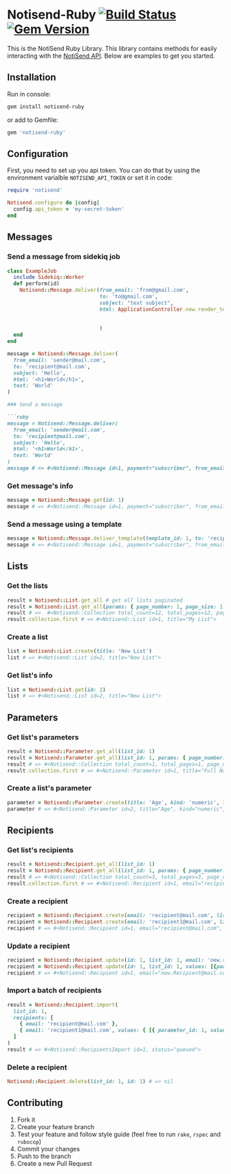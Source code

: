 # Notisend-Ruby [![Build Status](https://travis-ci.org/evserykh/notiesend-ruby.svg?branch=master)](https://travis-ci.org/evserykh/notiesend-ruby) [![Gem Version](https://badge.fury.io/rb/notisend-ruby.svg)](https://badge.fury.io/rb/notisend-ruby)

This is the NotiSend Ruby Library. This library contains methods for easily interacting with the [NotiSend API](https://notisend.ru/dev/email/api/). Below are examples to get you started.

## Installation

Run in console:

```sh
gem install notisend-ruby
```

or add to Gemfile:

```ruby
gem 'notisend-ruby'
```

## Configuration

First, you need to set up you api token. You can do that by using the environment varialble `NOTISEND_API_TOKEN` or set it in code:

```ruby
require 'notisend'

Notisend.configure do |config|
  config.api_token = 'my-secret-token'
end
```

## Messages

### Send a message from sidekiq job

```ruby
class ExampleJob
  include Sidekiq::Worker
  def perform(id)
    Notisend::Message.deliver(from_email: 'from@gmail.com',
                              to: 'to@gmail.com',
                              subject: "text subject",
                              html: ApplicationController.new.render_to_string(template: 'mailer/template_example.slim',
                                                                               layout: 'email',
                                                                               locals: { })
                              )
  end
end
```

```ruby
message = Notisend::Message.deliver(
  from_email: 'sender@mail.com',
  to: 'recipient@mail.com',
  subject: 'Hello',
  html: '<h1>World</h1>',
  text: 'World'
)

### Send a message

```ruby
message = Notisend::Message.deliver(
  from_email: 'sender@mail.com',
  to: 'recipient@mail.com',
  subject: 'Hello',
  html: '<h1>World</h1>',
  text: 'World'
)
message # => #<Notisend::Message id=1, payment="subscriber", from_email="sender@mail.com", from_name=nil, to="recipient@mail.com", subject="Hello", text="World", html="<h1>World</h1>", attachments=[], status="queued", events={}>
```

### Get message's info

```ruby
message = Notisend::Message.get(id: 1)
message # => #<Notisend::Message id=1, payment="subscriber", from_email="sender@mail.com", from_name=nil, to="recipient@mail.com", subject="Hello", text="World", html="<h1>World</h1>", attachments=[], status="queued", events={}>
```

### Send a message using a template

```ruby
message = Notisend::Message.deliver_template(template_id: 1, to: 'recipient@mail.com')
message # => #<Notisend::Message id=1, payment="subscriber", from_email=nil, from_name=nil, to="recipient_mail.com", subject=nil, text=nil, html=nil, attachments=[], status="queued", events={}>
```

## Lists

### Get the lists

```ruby
result = Notisend::List.get_all # get all lists paginated
result = Notisend::List.get_all(params: { page_number: 1, page_size: 1 }) # or get the specific page
result # =>  #<Notisend::Collection total_count=12, total_pages=12, page_number=1, page_size=1, collection=[#<Notisend::List id=1, title="My List">]>
result.collection.first # => #<Notisend::List id=1, title="My List">
```

### Create a list

```ruby
list = Notisend::List.create(title: 'New List')
list # => #<Notisend::List id=2, title="New List">
```

### Get list's info

```ruby
list = Notisend::List.get(id: 2)
list # => #<Notisend::List id=2, title="New List">
```

## Parameters

### Get list's parameters

```ruby
result = Notisend::Parameter.get_all(list_id: 1)
result = Notisend::Parameter.get_all(list_id: 1, params: { page_number: 1, page_size: 1 })
result # => #<Notisend::Collection total_count=1, total_pages=1, page_number=1, page_size=1, collection=[#<Notisend::Parameter id=1, title="Full Name", kind="string", list_id=1>]>
result.collection.first # => #<Notisend::Parameter id=1, title="Full Name", kind="string", list_id=1>
```

### Create a list's parameter

```ruby
parameter = Notisend::Parameter.create(title: 'Age', kind: 'numeric', list_id: 1)
parameter # => #<Notisend::Parameter id=2, title="Age", kind="numeric", list_id=1>
```

## Recipients

### Get list's recipients

```ruby
result = Notisend::Recipient.get_all(list_id: 1)
result = Notisend::Recipient.get_all(list_id: 1, params: { page_number: 1, page_size: 1 })
result # => #<Notisend::Collection total_count=3, total_pages=3, page_number=1, page_size=1, collection=[#<Notisend::Recipient id=1, email="recipient@mail.com", list_id=1, confirmed=true, values=[]>]>
result.collection.first # => #<Notisend::Recipient id=1, email="recipient@mail.com", list_id=1, confirmed=true, values=[]>
```

### Create a recipient

```ruby
recipient = Notisend::Recipient.create(email: 'recipient@mail.com', list_id: 1) # create a recipient without values
recipient = Notisend::Recipient.create(email: 'recipient1@mail.com', list_id: 1, values: [{parameter_id: 1, value: "foobar"}])
recipient # => #<Notisend::Recipient id=1, email="recipient@mail.com", list_id=1, confirmed=true, values=[{"value"=>"foobar", "kind"=>"string", "parameter_id"=>1}]>
```

### Update a recipient

```ruby
recipient = Notisend::Recipient.update(id: 1, list_id: 1, email: 'new.recipient@mail.com')
recipient = Notisend::Recipient.update(id: 1, list_id: 1, values: [{parameter_id: 1, value: "barbaz"}])
recipient # => #<Notisend::Recipient id=1, email="new.Recipient@mail.com", list_id=1, confirmed=true, values=[{"value"=>"barbaz", "kind"=>"string", "parameter_id"=>1}]>
```

### Import a batch of recipients

```ruby
result = Notisend::Recipient.import(
  list_id: 1,
  recipients: [
    { email: 'recipient@mail.com' },
    { email: 'recipient1@mail.com', values: { [{ parameter_id: 1, value: 'some value' }] } },
  ]
)
result # => #<Notisend::RecipientsImport id=1, status="queued">
```

### Delete a recipient

```ruby
Notisend::Recipient.delete(list_id: 1, id: 1) # => nil
```

## Contributing

1. Fork it
2. Create your feature branch
3. Test your feature and follow style guide (feel free to run `rake`, `rspec` and `rubocop`)
3. Commit your changes
4. Push to the branch
5. Create a new Pull Request
